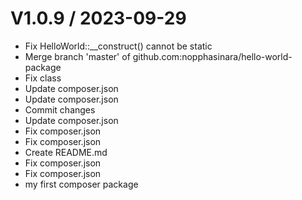 
V1.0.9 / 2023-09-29
===================

  * Fix HelloWorld::__construct() cannot be static
  * Merge branch 'master' of github.com:nopphasinara/hello-world-package
  * Fix class
  * Update composer.json
  * Update composer.json
  * Commit changes
  * Update composer.json
  * Fix composer.json
  * Fix composer.json
  * Create README.md
  * Fix composer.json
  * Fix composer.json
  * my first composer package
